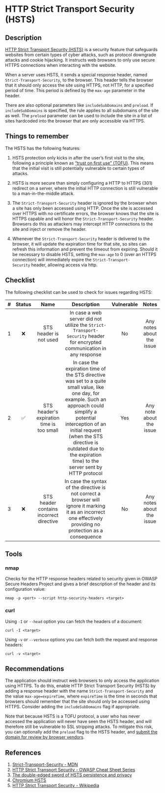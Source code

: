 # HTTP Strict Transport Security (HSTS)

## Description

[HTTP Strict Transport Security (HSTS)](https://www.rfc-editor.org/rfc/rfc6797) is a security feature that safeguards websites from certain types of cyber attacks, such as protocol downgrade attacks and cookie hijacking. It instructs web browsers to only use secure HTTPS connections when interacting with the website.

When a server uses HSTS, it sends a special response header, named `Strict-Transport-Security`, to the browser. This header tells the browser that it should only access the site using HTTPS, not HTTP, for a specified period of time. This period is defined by the `max-age` parameter in the header.

There are also optional parameters like `includeSubDomains` and `preload`. If `includeSubDomains` is specified, the rule applies to all subdomains of the site as well. The `preload` parameter can be used to include the site in a list of sites hardcoded into the browser that are only accessible via HTTPS.

## Things to remember

The HSTS has the following features: 

1. HSTS protection only kicks in after the user’s first visit to the site, following a principle known as [“trust on first use” (TOFU)](https://en.wikipedia.org/wiki/Trust_on_first_use). This means that the initial visit is still potentially vulnerable to certain types of attacks.

2. HSTS is more secure than simply configuring a HTTP to HTTPS (301) redirect on a server, where the initial HTTP connection is still vulnerable to a man-in-the-middle attack.

3. The `Strict-Transport-Security` header is ignored by the browser when a site has only been accessed using HTTP. Once the site is accessed over HTTPS with no certificate errors, the browser knows that the site is HTTPS capable and will honor the `Strict-Transport-Security` header. Browsers do this as attackers may intercept HTTP connections to the site and inject or remove the header.

4. Whenever the `Strict-Transport-Security` header is delivered to the browser, it will update the expiration time for that site, so sites can refresh this information and prevent the timeout from expiring. Should it be necessary to disable HSTS, setting the `max-age` to 0 (over an HTTPS connection) will immediately expire the `Strict-Transport-Security` header, allowing access via http.

## Checklist

The following checklist can be used to check for issues regarding HSTS:

| **#** | **Status** | **Name** | **Description** | **Vulnerable** | **Notes** |
|:-----:|:------------:|:--------:|:---------------:|:--------------:|:---------:|
| 1 | ❌ | STS header is not used | In case a web server did not utilize the `Strict-Transport-Security` header for encrypted communication in any response | No | Any notes about the issue |
| 2 | ✅ | STS header's expiration time is too small | In case the expiration time of the STS directive was set to a quite small value, like one day, for example. Such an approach could simplify a potential interception of an initial request (when the STS directive is outdated due to the expiration time) to the server sent by HTTP protocol | Yes | Any note about the issue |
| 3 | ❌ | STS header contains incorrect directive | In case the syntax of the directive is not correct a browser will ignore it marking it as an incorrect one effectively providing no protection as a consequence | No | Any notes about the issue |

## Tools

### nmap

Checks for the HTTP response headers related to security given in OWASP Secure Headers Project and gives a brief description of the header and its configuration value:

```
nmap -p <port> --script http-security-headers <target>
```

### curl

Using `-I` or `--head` option you can fetch the headers of a document:

```
curl -I <target>
```

Using `-v` or `--verbose` options you can fetch both the request and response headers:

```
curl -v <target>
```

## Recommendations

The application should instruct web browsers to only access the application using HTTPS. To do this, enable HTTP Strict Transport Security (HSTS) by adding a response header with the name `Strict-Transport-Security` and the value `max-age=expireTime`, where `expireTime` is the time in seconds that browsers should remember that the site should only be accessed using HTTPS.  Consider adding the `includeSubDomains` flag if appropriate.

Note that because HSTS is a TOFU protocol, a user who has never accessed the application will never have seen the HSTS header, and will therefore still be vulnerable to SSL stripping attacks. To mitigate this risk, you can optionally add the `preload` flag to the HSTS header, and [submit the domain for review by browser vendors](https://hstspreload.org/).

## References

1. [Strict-Transport-Security - MDN](https://developer.mozilla.org/en-US/docs/Web/HTTP/Headers/Strict-Transport-Security)
2. [HTTP Strict Transport Security - OWASP Cheat Sheet Series](https://cheatsheetseries.owasp.org/cheatsheets/HTTP_Strict_Transport_Security_Cheat_Sheet.html)
3. [The double-edged sword of HSTS persistence and privacy](https://www.leviathansecurity.com/media/the-double-edged-sword-of-hsts-persistence-and-privacy)
4. [Chromium HSTS](https://www.chromium.org/hsts/)
5. [HTTP Strict Transport Security - Wikipedia](https://en.wikipedia.org/wiki/HTTP_Strict_Transport_Security)